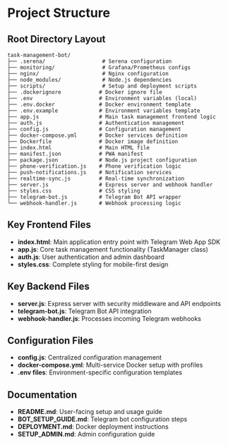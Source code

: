 # Project Structure

## Root Directory Layout
```
task-management-bot/
├── .serena/                  # Serena configuration
├── monitoring/               # Grafana/Prometheus configs
├── nginx/                    # Nginx configuration
├── node_modules/             # Node.js dependencies
├── scripts/                  # Setup and deployment scripts
├── .dockerignore            # Docker ignore file
├── .env                     # Environment variables (local)
├── .env.docker              # Docker environment template
├── .env.example             # Environment variables template
├── app.js                   # Main task management frontend logic
├── auth.js                  # Authentication management
├── config.js                # Configuration management
├── docker-compose.yml       # Docker services definition
├── Dockerfile               # Docker image definition
├── index.html               # Main HTML file
├── manifest.json            # PWA manifest
├── package.json             # Node.js project configuration
├── phone-verification.js    # Phone verification logic
├── push-notifications.js    # Notification services
├── realtime-sync.js         # Real-time synchronization
├── server.js                # Express server and webhook handler
├── styles.css               # CSS styling
├── telegram-bot.js          # Telegram Bot API wrapper
└── webhook-handler.js       # Webhook processing logic
```

## Key Frontend Files
- **index.html**: Main application entry point with Telegram Web App SDK
- **app.js**: Core task management functionality (TaskManager class)
- **auth.js**: User authentication and admin dashboard
- **styles.css**: Complete styling for mobile-first design

## Key Backend Files
- **server.js**: Express server with security middleware and API endpoints
- **telegram-bot.js**: Telegram Bot API integration
- **webhook-handler.js**: Processes incoming Telegram webhooks

## Configuration Files
- **config.js**: Centralized configuration management
- **docker-compose.yml**: Multi-service Docker setup with profiles
- **.env files**: Environment-specific configuration templates

## Documentation
- **README.md**: User-facing setup and usage guide
- **BOT_SETUP_GUIDE.md**: Telegram bot configuration steps
- **DEPLOYMENT.md**: Docker deployment instructions
- **SETUP_ADMIN.md**: Admin configuration guide